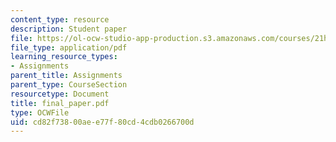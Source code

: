 ```yaml
---
content_type: resource
description: Student paper
file: https://ol-ocw-studio-app-production.s3.amazonaws.com/courses/21h-560-smashing-the-iron-rice-bowl-chinese-east-asia-fall-2004/cd82f73800aee77f80cd4cdb0266700d_final_paper.pdf
file_type: application/pdf
learning_resource_types:
- Assignments
parent_title: Assignments
parent_type: CourseSection
resourcetype: Document
title: final_paper.pdf
type: OCWFile
uid: cd82f738-00ae-e77f-80cd-4cdb0266700d
---
```

